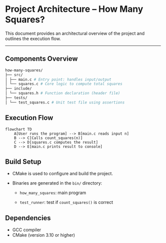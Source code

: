 # Project Architecture – How Many Squares?

This document provides an architectural overview of the project and outlines the execution flow.

---

## Components Overview

``` bash
how-many-squares/
├── src/
│ ├── main.c # Entry point: handles input/output
│ └── squares.c # Core logic to compute total squares
├── include/
│ └── squares.h # Function declaration (header file)
├── tests/
│ └── test_squares.c # Unit test file using assertions
```

## Execution Flow

```
flowchart TD
    A[User runs the program] --> B[main.c reads input n]
    B --> C[Calls count_squares(n)]
    C --> D[squares.c computes the result]
    D --> E[main.c prints result to console]
```

## Build Setup
- CMake is used to configure and build the project.

- Binaries are generated in the `bin/` directory:

    - `how_many_squares`: main program

    - `test_runner`: test if `count_squares()` is correct

## Dependencies
- GCC compiler
- CMake (version 3.10 or higher)